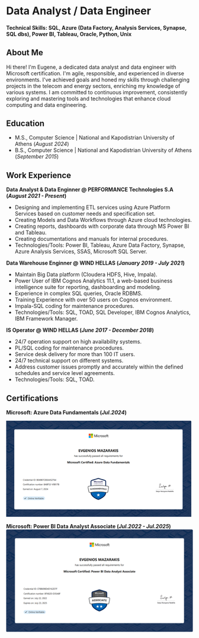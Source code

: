 # Data Analyst / Data Engineer
#### Technical Skills: SQL, Azure (Data Factory, Analysis Services, Synapse, SQL dbs), Power BI, Tableau, Oracle, Python, Unix


## About Me
Hi there! I'm Eugene, a dedicated data analyst and data engineer with Microsoft certification. I'm agile, responsible, and experienced in diverse environments. I've achieved goals and honed my skills through challenging projects in the telecom and energy sectors, enriching my knowledge of various systems. I am committed to continuous improvement, consistently exploring and mastering tools and technologies that enhance cloud computing and data engineering.

## Education   		
- M.S., Computer Science  | National and Kapodistrian University of Athens (_August 2024_)	 			        		
- B.S., Computer Science  | National and Kapodistrian University of Athens (_September 2015_)


## Work Experience
**Data Analyst & Data Enginner @ PERFORMANCE Technologies S.A (_August 2021 - Present_)**
- Designing and implementing ETL services using Azure Platform Services based on customer needs and specification set. 
- Creating Models and Data Workflows through Azure cloud technologies. 
- Creating reports, dashboards with corporate data through MS Power BI and Tableau. 
- Creating documentations and manuals for internal procedures.
- Technologies/Tools: Power BI, Tableau, Azure Data Factory, Synapse, Azure Analysis Services, SSAS, Microsoft SQL Server.


**Data Warehouse Enginner @ WIND HELLAS (_January 2019 - July 2021_)**
- Maintain Big Data platform (Cloudera HDFS, Hive, Impala).
- Power User of IBM Cognos Analytics 11.1, a web-based business intelligence suite for reporting, dashboarding and modeling.
- Experience in complex SQL queries, Oracle RDBMS. 
- Training Experience with over 50 users on Cognos environment. 
- Impala-SQL coding for maintenance procedures. 
- Technologies/Tools: SQL, TOAD, SQL Developer, IBM Cognos Analytics, IBM Framework Manager.

**IS Operator @ WIND HELLAS (_June 2017 - December 2018_)**
- 24/7 operation support on high availability systems. 
- PL/SQL coding for maintenance procedures. 
- Service desk delivery for more than 100 IT users. 
- 24/7 technical support on different systems. 
- Address customer issues promptly and accurately within the defined schedules and service level agreements. 
- Technologies/Tools: SQL, TOAD.
  
## Certifications
**Microsoft: Azure Data Fundamentals (_Jul.2024_)**

![DataCertification](https://github.com/EMazarakis/EMazarakis.github.io/blob/main/assets/Img/Data_Fundamentals.png)



**Microsoft: Power BI Data Analyst Associate (_Jul.2022 - Jul.2025_)**
![PowerBICertification](https://github.com/EMazarakis/EMazarakis.github.io/blob/main/assets/Img/Power_BI.PNG)
